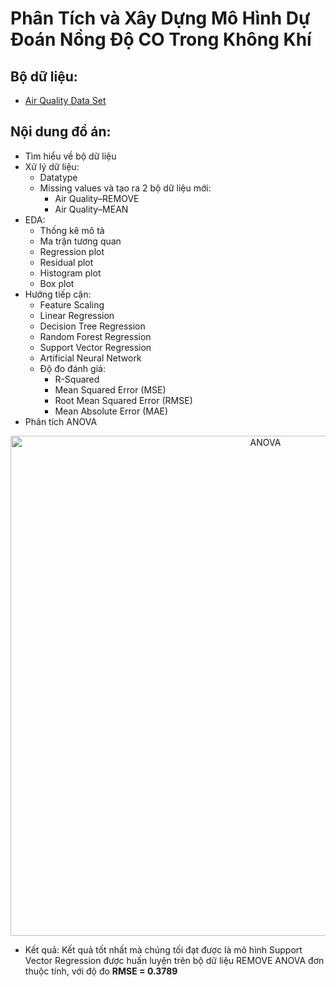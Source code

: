 # Phân Tích và Xây Dựng Mô Hình Dự Đoán Nồng Độ CO Trong Không Khí


## Bộ dữ liệu: 
- [Air Quality Data Set](https://archive.ics.uci.edu/ml/datasets/Air+quality)


## Nội dung đồ án:
- Tìm hiểu về bộ dữ liệu
- Xử lý dữ liệu:
  + Datatype
  + Missing values và tạo ra 2 bộ dữ liệu mới:
    * Air Quality–REMOVE
    * Air Quality–MEAN
- EDA:
  + Thống kê mô tả
  + Ma trận tương quan
  + Regression plot
  + Residual plot
  + Histogram plot
  + Box plot
- Hướng tiếp cận:
  + Feature Scaling
  + Linear Regression
  + Decision Tree Regression
  + Random Forest Regression
  + Support Vector Regression
  + Artificial Neural Network 
  + Độ đo đánh giá:
    * R-Squared
    * Mean Squared Error (MSE) 
    * Root Mean Squared Error (RMSE)
    * Mean Absolute Error (MAE)
- Phân tích ANOVA


<center>
    <img src="https://github.com/PhamThe-KHDL/DS304.M21-Experimental-Design-and-Analysis/blob/main/FINAL%20PROJECT/Quy%20Tr%C3%ACnh%20ANOVA.png" width="800" alt="ANOVA" />
</center>

- Kết quả: Kết quả tốt nhất mà chúng tối đạt được là mô hình Support Vector Regression được huấn luyện trên bộ dữ liệu REMOVE ANOVA đơn thuộc tính, với độ đo **RMSE = 0.3789**
